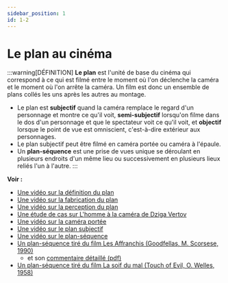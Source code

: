 ```yaml
---
sidebar_position: 1
id: 1-2
---
```

# Le plan au cinéma

:::warning[DÉFINITION]
**Le plan** est l'unité de base du cinéma qui correspond à ce qui est filmé entre le moment où l'on déclenche la caméra et le moment où l'on arrête la caméra. Un film est donc un ensemble de plans collés les uns après les autres au montage.
- Le plan est **subjectif** quand la caméra remplace le regard d'un personnage et montre ce qu'il voit, **semi-subjectif** lorsqu'on filme dans le dos d'un personnage et que le spectateur voit ce qu'il voit, et **objectif** lorsque le point de vue est omniscient, c'est-à-dire extérieur aux personnages.
- Le plan subjectif peut être filmé en caméra portée ou caméra à l'épaule.
- Un **plan-séquence** est une prise de vues unique se déroulant en plusieurs endroits d'un même lieu ou successivement en plusieurs lieux reliés l'un à l'autre.
:::

**Voir :**

- [Une vidéo sur la définition du plan](https://drive.google.com/file/d/1Ym4JoQlix6zI62-DtHdGLXuvxR5pIJdh/view?usp=drive_link) 
- [Une vidéo sur la fabrication du plan](https://drive.google.com/file/d/18XMuzI1m-bimjrzq4f-7LrsVdc6WzQV3/view?usp=drive_link) 
- [Une vidéo sur la perception du plan](https://drive.google.com/file/d/1ILJm2Dc9tlzgdLNHSJBmzKLI4zzom68Q/view?usp=drive_link) 
- [Une étude de cas sur L'homme à la caméra de Dziga Vertov](https://drive.google.com/file/d/1NnFlFk79M8hIkOj2acMZfnzx8-NxFTy7/view?usp=drive_link) 
- [Une vidéo sur la caméra portée](https://drive.google.com/file/d/1OAsUxqbPYIRopw8FugoL17kJhlBoP5YM/view?usp=drive_link) 
- [Une vidéo sur le plan subjectif](https://drive.google.com/file/d/19fhe8_B9yx5WhdSM_tJsO26b6S9MnK8X/view?usp=drive_link) 
- [Une vidéo sur le plan-séquence](https://drive.google.com/file/d/1JsTiE24e9jUHlrxK5laFsVmYimrIqRFo/view?usp=drive_link) 
- [Un plan-séquence tiré du film Les Affranchis (Goodfellas, M. Scorsese, 1990)](https://drive.google.com/file/d/1zMeQcDtV1TT79m_xaigpgRqG3uLKqwGa/view?usp=drive_link) 
  - et son [commentaire détaillé (pdf)](https://drive.google.com/file/d/1P3DpAUwsU6FL5fftHv6d5CHo47et6BZM/view?usp=drive_link) 
-  [Un plan-séquence tiré du film La soif du mal (Touch of Evil, O. Welles, 1958)](https://drive.google.com/file/d/19cr3J3dL4SBLpOSF80igXUZaJVHV541o/view?usp=drive_link)